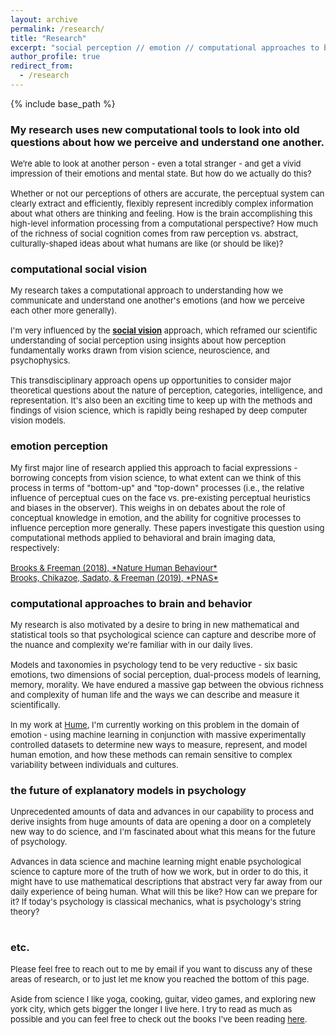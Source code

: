 ```yaml
---
layout: archive
permalink: /research/
title: "Research"
excerpt: "social perception // emotion // computational approaches to brain and behavior"
author_profile: true
redirect_from: 
  - /research
---
```


{% include base_path %}


### My research uses new computational tools to look into old questions about how we perceive and understand one another.
<font size="2">
We’re able to look at another person - even a total stranger - and get a vivid impression of their emotions and mental state. But how do we actually do this? 
<br><br>
Whether or not our perceptions of others are accurate, the perceptual system can clearly extract and efficiently, flexibly represent incredibly complex information about what others are thinking and feeling. How is the brain accomplishing this high-level information processing from a computational perspective? How much of the richness of social cognition comes from raw perception vs. abstract, culturally-shaped ideas about what humans are like (or should be like)?
</font>

### computational social vision
<font size="2">
My research takes a computational approach to understanding how we communicate and understand one another's emotions (and how we perceive each other more generally).
<br><br>
I'm very influenced by the <b><a href="
https://oxford.universitypressscholarship.com/view/10.1093/acprof:oso/9780195333176.001.0001/acprof-9780195333176">social vision</a></b> approach, which reframed our scientific understanding of social perception using insights about how perception fundamentally works drawn from vision science, neuroscience, and psychophysics.
<br><br>
This transdisciplinary approach opens up opportunities to consider major theoretical questions about the nature of perception, categories, intelligence, and representation. It's also been an exciting time to keep up with the methods and findings of vision science, which is rapidly being reshaped by deep computer vision models.
</font>

### emotion perception
<font size="2">
My first major line of research applied this approach to facial expressions - borrowing concepts from vision science, to what extent can we think of this process in terms of "bottom-up" and "top-down" processes (i.e., the relative influence of perceptual cues on the face vs. pre-existing perceptual heuristics and biases in the observer). This weighs in on debates about the role of conceptual knowledge in emotion, and the ability for cognitive processes to influence perception more generally. These papers investigate this question using computational methods applied to behavioral and brain imaging data, respectively:
<br><br>
<a href="https://jeffreyallenbrooks.github.io/publications/files/2018_BrooksFreeman_NHB.pdf">Brooks & Freeman (2018), *Nature Human Behaviour*</a><br>
<a href="https://jeffreyallenbrooks.github.io/publications/files/2019_BrooksChikazoeSadatoFreeman_PNAS.pdf">Brooks, Chikazoe, Sadato, & Freeman (2019), *PNAS*</a>
</font>

### computational approaches to brain and behavior
<font size="2">
My research is also motivated by a desire to bring in new mathematical and statistical tools so that psychological science can capture and describe more of the nuance and complexity we're familiar with in our daily lives.
<br><br>
Models and taxonomies in psychology tend to be very reductive - six basic emotions, two dimensions of social perception, dual-process models of learning, memory, morality. We have endured a massive gap between the obvious richness and complexity of human life and the ways we can describe and measure it scientifically.
<br><br>
In my work at <a href="https://hume.ai/about">Hume</a>, I'm currently working on this problem in the domain of emotion - using machine learning in conjunction with massive experimentally controlled datasets to determine new ways to measure, represent, and model human emotion, and how these methods can remain sensitive to complex variability between individuals and cultures.
</font>

### the future of explanatory models in psychology
<font size="2">
Unprecedented amounts of data and advances in our capability to process and derive insights from huge amounts of data are opening a door on a completely new way to do science, and I'm fascinated about what this means for the future of psychology. 
<br><br>
Advances in data science and machine learning might enable psychological science to capture more of the truth of how we work, but in order to do this, it might have to use mathematical descriptions that abstract very far away from our daily experience of being human. What will this be like? How can we prepare for it? If today's psychology is classical mechanics, what is psychology's string theory? 
<br><br>
</font>

### etc.
<font size="2">
Please feel free to reach out to me by email if you want to discuss any of these areas of research, or to just let me know you reached the bottom of this page.
<br><br>
Aside from science I like yoga, cooking, guitar, video games, and exploring new york city, which gets bigger the longer I live here. I try to read as much as possible and you can feel free to check out the books I've been reading <a href="https://app.thestorygraph.com/profile/jeffreyallenbrooks">here</a>.
</font>
